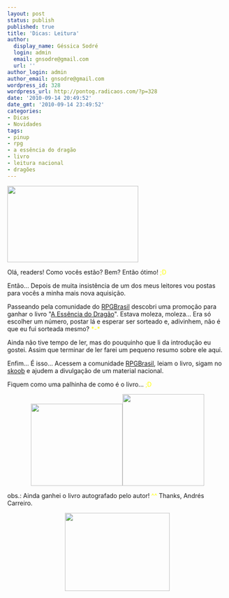 ```yaml
---
layout: post
status: publish
published: true
title: 'Dicas: Leitura'
author:
  display_name: Géssica Sodré
  login: admin
  email: gnsodre@gmail.com
  url: ''
author_login: admin
author_email: gnsodre@gmail.com
wordpress_id: 328
wordpress_url: http://pontog.radicaos.com/?p=328
date: '2010-09-14 20:49:52'
date_gmt: '2010-09-14 23:49:52'
categories:
- Dicas
- Novidades
tags:
- pinup
- rpg
- a essência do dragão
- livro
- leitura nacional
- dragões
---
```

<p><a href="http://pontog.radicaos.com/wp-content/uploads/2010/09/PinUp_6.png"><img class="aligncenter size-medium wp-image-329" title="PinUp_6" src="http://pontog.radicaos.com/wp-content/uploads/2010/09/PinUp_6-300x175.png" alt="" width="300" height="175" /></a></p>
<p>Olá, readers! Como vocês estão? Bem? Então ótimo! <span style="color: #ffff00;">;D</span></p>
<p>Então... Depois de muita insistência de um dos meus leitores vou postas para vocês a minha mais nova aquisição.</p>
<p>Passeando pela comunidade do <a title="RPGBrasil" href="http://rpgbrasil.com.br/" target="_blank">RPGBrasil</a> descobri uma promoção para ganhar o livro "<a title="A Essência do Dragão" href="http://www.skoob.com.br/livro/115821" target="_blank">A Essência do Dragão</a>". Estava moleza, moleza... Era só escolher um número, postar lá e esperar ser sorteado e, adivinhem, não é que eu fui sorteada mesmo? <span style="color: #ffff00;">*-*</span></p>
<p>Ainda não tive tempo de ler, mas do pouquinho que li da introdução eu gostei. Assim que terminar de ler farei um pequeno resumo sobre ele aqui.</p>
<p>Enfim... É isso... Acessem a comunidade <a title="RPGBrasil" href="http://rpgbrasil.com.br/" target="_blank">RPGBrasil</a>, leiam o livro, sigam no <a title="A Essência do Dragão" href="http://www.skoob.com.br/livro/115821" target="_blank">skoob</a> e ajudem a divulgação de um material nacional.</p>
<p>Fiquem como uma palhinha de como é o livro... <span style="color: #ffff00;">;D</span></p>
<p style="text-align: center;"><a href="http://pontog.radicaos.com/wp-content/uploads/2010/09/RPGBrasil01.jpg"><img class="alignleft size-medium wp-image-330" title="RPGBrasil01" src="http://pontog.radicaos.com/wp-content/uploads/2010/09/RPGBrasil01-300x268.jpg" alt="" width="210" height="188" /></a><a href="http://pontog.radicaos.com/wp-content/uploads/2010/09/RPGBrasil02.jpg"><img class="alignright size-medium wp-image-332" title="RPGBrasil02" src="http://pontog.radicaos.com/wp-content/uploads/2010/09/RPGBrasil02-267x300.jpg" alt="" width="187" height="210" /></a><br />
<a href="http://pontog.radicaos.com/wp-content/uploads/2010/09/RPGBrasil03.jpg"></a></p>
<p style="text-align: center;">
<p style="text-align: center;">
<p style="text-align: center;">
<p style="text-align: center;">
<p style="text-align: center;">
<p style="text-align: center;">
<p style="text-align: left;">
<p style="text-align: left;">
<p style="text-align: left;">
<p style="text-align: left;">
<p style="text-align: left;">
<p style="text-align: left;">
<p style="text-align: left;">
<p style="text-align: left;">
<p style="text-align: left;">
<p style="text-align: left;">obs.: Ainda ganhei o livro autografado pelo autor! <span style="color: #ffff00;">^^</span> Thanks, Andrés Carreiro.</p>
<p style="text-align: center;"><a href="http://pontog.radicaos.com/wp-content/uploads/2010/09/RPGBrasil03.jpg"><img class="aligncenter size-medium wp-image-331" title="RPGBrasil03" src="http://pontog.radicaos.com/wp-content/uploads/2010/09/RPGBrasil03-300x224.jpg" alt="" width="240" height="179" /></a></p>
